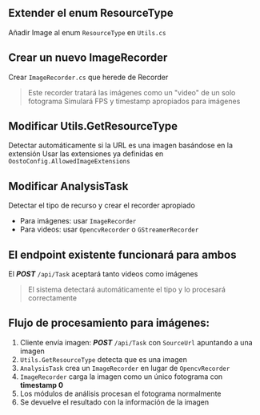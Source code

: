 ## Extender el enum ResourceType
Añadir Image al enum `ResourceType` en `Utils.cs`

## Crear un nuevo ImageRecorder
Crear `ImageRecorder.cs` que herede de Recorder
> Este recorder tratará las imágenes como un "video" de un solo fotograma
> Simulará FPS y timestamp apropiados para imágenes

## Modificar Utils.GetResourceType
Detectar automáticamente si la URL es una imagen basándose en la extensión
Usar las extensiones ya definidas en ``OostoConfig.AllowedImageExtensions``

## Modificar AnalysisTask
Detectar el tipo de recurso y crear el recorder apropiado
- Para imágenes: usar ``ImageRecorder``
- Para videos: usar ``OpencvRecorder`` o ``GStreamerRecorder``

## El endpoint existente funcionará para ambos
El ***POST*** ``/api/Task`` aceptará tanto videos como imágenes
> El sistema detectará automáticamente el tipo y lo procesará correctamente

## Flujo de procesamiento para imágenes:
1. Cliente envía imagen: ***POST*** ``/api/Task`` con ``SourceUrl`` apuntando a una imagen
2. ``Utils.GetResourceType`` detecta que es una imagen
3. ``AnalysisTask`` crea un ``ImageRecorder`` en lugar de ``OpencvRecorder``
4. ``ImageRecorder`` carga la imagen como un único fotograma con **timestamp 0**
5. Los módulos de análisis procesan el fotograma normalmente
6. Se devuelve el resultado con la información de la imagen

